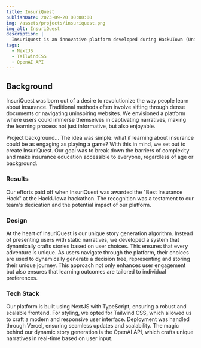 ```yaml
---
title: InsuriQuest
publishDate: 2023-09-20 00:00:00
img: /assets/projects/insuriquest.png
img_alt: InsuriQuest
description: |
  InsuriQuest is an innovative platform developed during HackUIowa (University of Iowa's hackathon) that transforms the complex world of insurance into engaging, interactive stories, making learning both fun and memorable.
tags:
  - NextJS
  - TailwindCSS
  - OpenAI API
---
```


## Background

InsuriQuest was born out of a desire to revolutionize the way people learn about insurance. Traditional methods often involve sifting through dense documents or navigating uninspiring websites. We envisioned a platform where users could immerse themselves in captivating narratives, making the learning process not just informative, but also enjoyable.

Project background... The idea was simple: what if learning about insurance could be as engaging as playing a game? With this in mind, we set out to create InsuriQuest. Our goal was to break down the barriers of complexity and make insurance education accessible to everyone, regardless of age or background.

### Results

Our efforts paid off when InsuriQuest was awarded the "Best Insurance Hack" at the HackUIowa hackathon. The recognition was a testament to our team's dedication and the potential impact of our platform.

### Design

At the heart of InsuriQuest is our unique story generation algorithm. Instead of presenting users with static narratives, we developed a system that dynamically crafts stories based on user choices. This ensures that every adventure is unique. As users navigate through the platform, their choices are used to dynamically generate a decision tree, representing and storing their unique journey. This approach not only enhances user engagement but also ensures that learning outcomes are tailored to individual preferences.

### Tech Stack

Our platform is built using NextJS with TypeScript, ensuring a robust and scalable frontend. For styling, we opted for Tailwind CSS, which allowed us to craft a modern and responsive user interface. Deployment was handled through Vercel, ensuring seamless updates and scalability. The magic behind our dynamic story generation is the OpenAI API, which crafts unique narratives in real-time based on user input.
